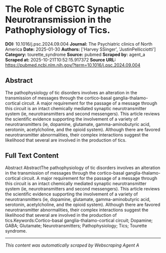 # The Role of CBGTC Synaptic Neurotransmission in the Pathophysiology of Tics.

**DOI:** 10.1016/j.psc.2024.09.004
**Journal:** The Psychiatric clinics of North America
**Date:** 2025-01-30
**Authors:** ['Harvey SSinger', 'JustinPellicciotti']
**Category:** tourette_syndrome
**Source:** pubmed
**Scraped by:** agent_a
**Scraped at:** 2025-10-21T10:52:15.917372
**Source URL:** https://pubmed.ncbi.nlm.nih.gov/?term=10.1016/j.psc.2024.09.004

## Abstract

The pathophysiology of tic disorders involves an alteration in the transmission of messages through the cortico-basal ganglia-thalamo-cortical circuit. A major requirement for the passage of a message through this circuit is an intact chemically mediated synaptic neurotransmitter system (ie, neurotransmitters and second messengers). This article reviews the scientific evidence supporting the involvement of a variety of neurotransmitters (ie, dopamine, glutamate, gamma-aminobutyric acid, serotonin, acetylcholine, and the opioid system). Although there are favored neurotransmitter abnormalities, their complex interactions suggest the likelihood that several are involved in the production of tics.

## Full Text Content

Abstract AbstractThe pathophysiology of tic disorders involves an alteration in the transmission of messages through the cortico-basal ganglia-thalamo-cortical circuit. A major requirement for the passage of a message through this circuit is an intact chemically mediated synaptic neurotransmitter system (ie, neurotransmitters and second messengers). This article reviews the scientific evidence supporting the involvement of a variety of neurotransmitters (ie, dopamine, glutamate, gamma-aminobutyric acid, serotonin, acetylcholine, and the opioid system). Although there are favored neurotransmitter abnormalities, their complex interactions suggest the likelihood that several are involved in the production of tics.Keywords:Cortico-basal ganglia-thalamo-cortical circuit; Dopamine; GABA; Glutamate; Neurotransmitters; Pathophysiology; Tics; Tourette syndrome.

---
*This content was automatically scraped by Webscraping Agent A*
